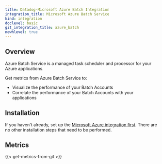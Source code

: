 ```yaml
---
title: Datadog-Microsoft Azure Batch Integration
integration_title: Microsoft Azure Batch Service
kind: integration
doclevel: basic
git_integration_title: azure_batch
newhlevel: true
---
```


## Overview
Azure Batch Service is a managed task scheduler and processor for your Azure applications.

Get metrics from Azure Batch Service to:

* Visualize the performance of your Batch Accounts
* Correlate the performance of your Batch Accounts with your applications

## Installation

If you haven't already, set up the [Microsoft Azure integration first](/integrations/azure). There are no other installation steps that need to be performed.

## Metrics

{{< get-metrics-from-git >}}